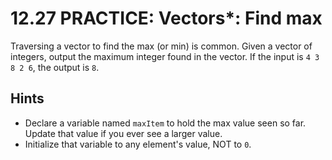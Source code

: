 # 12.27 PRACTICE: Vectors*: Find max
Traversing a vector to find the max (or min) is common.
Given a vector of integers, output the maximum integer found in the vector.
If the input is `4 3 8 2 6`, the output is `8`.

## Hints
* Declare a variable named `maxItem` to hold the max value seen so far.
Update that value if you ever see a larger value.
* Initialize that variable to any element's value, NOT to `0`.